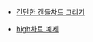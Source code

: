 * [간단한 캔들차트 그리기](https://github.com/ckdqja135/Typescript-restful-starter/blob/master/mdfile/2020-04-22/%EA%B0%84%EB%8B%A8%ED%95%98%EA%B2%8C%20high%EC%B0%A8%ED%8A%B8%20%EA%B5%AC%ED%98%84.md)

* [high차트 예제](https://github.com/ckdqja135/Typescript-restful-starter/blob/master/mdfile/2020-04-22/highchart.md)
